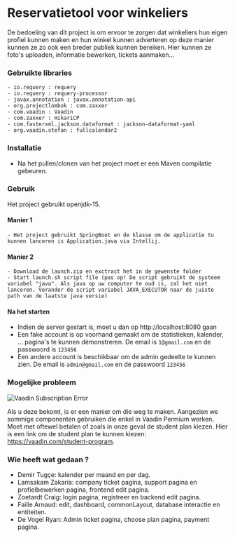 # Reservatietool voor winkeliers

De bedoeling van dit project is om ervoor te zorgen dat winkeliers hun eigen profiel kunnen maken en hun winkel kunnen adverteren op deze manier kunnen ze zo ook een breder publiek kunnen bereiken. Hier kunnen ze foto's uploaden, informatie bewerken, tickets aanmaken...

### Gebruikte libraries
    - io.requery : requery
    - io.requery : requery-processor
    - javax.annotation : javax.annotation-api
    - org.projectlombok : com.zaxxer
    - com.vaadin : Vaadin
    - com.zaxxer : HikariCP
    - com.fasterxml.jackson.dataformat : jackson-dataformat-yaml
    - org.vaadin.stefan : fullcalendar2

### Installatie

- Na het pullen/clonen van het project moet er een Maven compilatie gebeuren.

### Gebruik
Het project gebruikt openjdk-15.
#### Manier 1
    - Het project gebruikt SpringBoot en de klasse om de applicatie tu kunnen lanceren is Application.java via Intellij.

#### Manier 2
    - Download de launch.zip en exctract het in de gewenste folder
    - Start launch.sh script file (pas op! De script gebruikt de systeem variabel "java". Als java op uw computer te oud is, zal het niet  lanceren. Verander de script variabel JAVA_EXECUTOR naar de juiste path van de laatste java versie)
#### Na het starten
- Indien de server gestart is, moet u dan op http://localhost:8080 gaan
- Een fake account is op voorhand gemaakt om de statistieken, kalender, ... pagina's te kunnen démonstreren. De email is `1@gmail.com` en de passwoord is `123456`
- Een andere account is beschikbaar om de admin gedeelte te kunnen zien. De email is `admin@gmail.com` en de passwoord `123456`

### Mogelijke probleem

![Vaadin Subscription Error](https://imgur.com/download/Wqst9wP/)

Als u deze bekomt, is er een manier om die weg te maken. Aangezien we sommige componenten gebruiken die enkel in Vaadin Permium werken. Moet met oftewel betalen of zoals in onze geval de student plan kiezen. Hier is een link om de student plan te kunnen kiezen: https://vaadin.com/student-program.

### Wie heeft wat gedaan ?
* Demir Tugçe: kalender per maand en per dag.
* Lamsakam Zakaria: company ticket pagina, support pagina en profielbewerken pagina, frontend edit pagina.
* Zoetardt Craig: login pagina, registreer en backend edit pagina.
* Faille Arnaud: edit, dashboard, commonLayout, database interactie en entiteiten.
* De Vogel Ryan: Admin ticket pagina, choose plan pagina, payment pagina.
